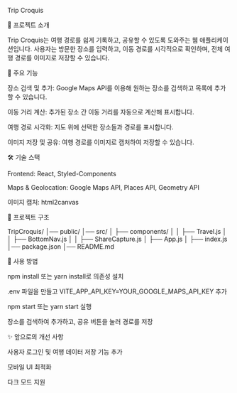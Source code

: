 Trip Croquis

📌 프로젝트 소개

Trip Croquis는 여행 경로를 쉽게 기록하고, 공유할 수 있도록 도와주는 웹 애플리케이션입니다. 사용자는 방문한 장소를 입력하고, 이동 경로를 시각적으로 확인하며, 전체 여행 경로를 이미지로 저장할 수 있습니다.

🚀 주요 기능

장소 검색 및 추가: Google Maps API를 이용해 원하는 장소를 검색하고 목록에 추가할 수 있습니다.

이동 거리 계산: 추가된 장소 간 이동 거리를 자동으로 계산해 표시합니다.

여행 경로 시각화: 지도 위에 선택한 장소들과 경로를 표시합니다.

이미지 저장 및 공유: 여행 경로를 이미지로 캡처하여 저장할 수 있습니다.

🛠 기술 스택

Frontend: React, Styled-Components

Maps & Geolocation: Google Maps API, Places API, Geometry API

이미지 캡처: html2canvas

📂 프로젝트 구조

TripCroquis/
│── public/
│── src/
│   ├── components/
│   │   ├── Travel.js
│   │   ├── BottomNav.js
│   │   ├── ShareCapture.js
│   ├── App.js
│   ├── index.js
│── package.json
│── README.md

📖 사용 방법

npm install 또는 yarn install로 의존성 설치

.env 파일을 만들고 VITE_APP_API_KEY=YOUR_GOOGLE_MAPS_API_KEY 추가

npm start 또는 yarn start 실행

장소를 검색하여 추가하고, 공유 버튼을 눌러 경로를 저장

✨ 앞으로의 개선 사항

사용자 로그인 및 여행 데이터 저장 기능 추가

모바일 UI 최적화

다크 모드 지원
